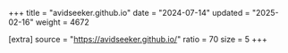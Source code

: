+++
title = "avidseeker.github.io"
date = "2024-07-14"
updated = "2025-02-16"
weight = 4672

[extra]
source = "https://avidseeker.github.io/"
ratio = 70
size = 5
+++

